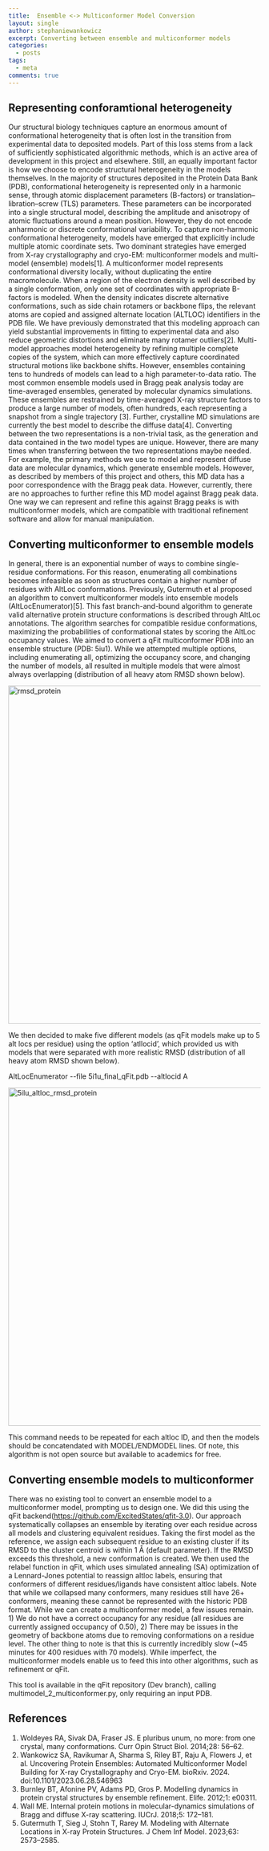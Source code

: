 ```yaml
---
title:  Ensemble <-> Multiconformer Model Conversion
layout: single
author: stephaniewankowicz
excerpt: Converting between ensemble and multiconformer models
categories:
  - posts
tags:
  - meta
comments: true
---
```


## Representing conforamtional heterogeneity
Our structural biology techniques capture an enormous amount of conformational heterogeneity that is often lost in the transition from experimental data to deposited models. Part of this loss stems from a lack of sufficiently sophisticated algorithmic methods, which is an active area of development in this project and elsewhere. Still, an equally important factor is how we choose to encode structural heterogeneity in the models themselves. In the majority of structures deposited in the Protein Data Bank (PDB), conformational heterogeneity is represented only in a harmonic sense, through atomic displacement parameters (B-factors) or translation–libration–screw (TLS) parameters. These parameters can be incorporated into a single structural model, describing the amplitude and anisotropy of atomic fluctuations around a mean position. However, they do not encode anharmonic or discrete conformational variability. To capture non-harmonic conformational heterogeneity, models have emerged that explicitly include multiple atomic coordinate sets. Two dominant strategies have emerged from X-ray crystallography and cryo-EM: multiconformer models and multi-model (ensemble) models[1].
A multiconformer model represents conformational diversity locally, without duplicating the entire macromolecule. When a region of the electron density is well described by a single conformation, only one set of coordinates with appropriate B-factors is modeled. When the density indicates discrete alternative conformations, such as side chain rotamers or backbone flips, the relevant atoms are copied and assigned alternate location (ALTLOC) identifiers in the PDB file. We have previously demonstrated that this modeling approach can yield substantial improvements in fitting to experimental data and also reduce geometric distortions and eliminate many rotamer outliers[2].
Multi-model approaches model heterogeneity by refining multiple complete copies of the system, which can more effectively capture coordinated structural motions like backbone shifts. However, ensembles containing tens to hundreds of models can lead to a high parameter-to-data ratio. The most common ensemble models used in Bragg peak analysis today are time-averaged ensembles, generated by molecular dynamics simulations. These ensembles are restrained by time-averaged X-ray structure factors to produce a large number of models, often hundreds, each representing a snapshot from a single trajectory [3]. Further, crystalline MD simulations are currently the best model to describe the diffuse data[4]. 
Converting between the two representations is a non-trivial task, as the generation and data contained in the two model types are unique. However, there are many times when transferring between the two representations maybe needed. For example, the primary methods we use to model and represent diffuse data are molecular dynamics, which generate ensemble models. However, as described by members of this project and others, this MD data has a poor correspondence with the Bragg peak data. However, currently, there are no approaches to further refine this MD model against Bragg peak data. One way we can represent and refine this against Bragg peaks is with multiconformer models, which are compatible with traditional refinement software and allow for manual manipulation. 

## Converting multiconformer to ensemble models
In general, there is an exponential number of ways to combine single-residue conformations. For this reason, enumerating all combinations becomes infeasible as soon as structures contain a higher number of residues with AltLoc conformations. Previously, Gutermuth et al proposed an algorithm to convert multiconformer models into ensemble models (AltLocEnumerator)[5]. This fast branch-and-bound algorithm to generate valid alternative protein structure conformations is described through AltLoc annotations. The algorithm searches for compatible residue conformations, maximizing the probabilities of conformational states by scoring the AltLoc occupancy values. 
We aimed to convert a qFit multiconformer PDB into an ensemble structure (PDB: 5iu1). While we attempted multiple options, including enumerating all, optimizing the occupancy score, and changing the number of models, all resulted in multiple models that were almost always overlapping (distribution of all heavy atom RMSD shown below). 

<img width="900" height="675" alt="rmsd_protein" src="https://github.com/user-attachments/assets/4e8e1c18-d566-49d7-90a0-bcc5e1df5f28" />

We then decided to make five different models (as qFit models make up to 5 alt locs per residue) using the option ‘atllocid’, which provided us with models that were separated with more realistic RMSD (distribution of all heavy atom RMSD shown below).  

AltLocEnumerator --file 5i1u_final_qFit.pdb --altlocid A

<img width="900" height="675" alt="5ilu_altloc_rmsd_protein" src="https://github.com/user-attachments/assets/fb2242ea-c4dc-421b-adb6-4ad2bc127e69" />

This command needs to be repeated for each altloc ID, and then the models should be concatendated with MODEL/ENDMODEL lines. Of note, this algorithm is not open source but available to academics for free. 

## Converting ensemble models to multiconformer

There was no existing tool to convert an ensemble model to a multiconformer model, prompting us to design one. We did this using the qFit backend(https://github.com/ExcitedStates/qfit-3.0). Our approach systematically collapses an ensemble by iterating over each residue across all models and clustering equivalent residues. Taking the first model as the reference, we assign each subsequent residue to an existing cluster if its RMSD to the cluster centroid is within 1 Å (default parameter). If the RMSD exceeds this threshold, a new conformation is created.  We then used the relabel function in qFit, which uses simulated annealing (SA) optimization of a Lennard-Jones potential to reassign altloc labels, ensuring that conformers of different residues/ligands have consistent altloc labels. Note that while we collapsed many conformers, many residues still have 26+ conformers, meaning these cannot be represented with the historic PDB format. 
While we can create a multiconformer model, a few issues remain. 1) We do not have a correct occupancy for any residue (all residues are currently assigned occupancy of 0.50), 2) There may be issues in the geometry of backbone atoms due to removing conformations on a residue level. The other thing to note is that this is currently incredibly slow (~45 minutes for 400 residues with 70 models). While imperfect, the multiconformer models enable us to feed this into other algorithms, such as refinement or qFit. 

This tool is available in the qFit repository (Dev branch), calling multimodel_2_multiconformer.py, only requiring an input PDB. 

## References

1. 	Woldeyes RA, Sivak DA, Fraser JS. E pluribus unum, no more: from one crystal, many conformations. Curr Opin Struct Biol. 2014;28: 56–62.
2. 	Wankowicz SA, Ravikumar A, Sharma S, Riley BT, Raju A, Flowers J, et al. Uncovering Protein Ensembles: Automated Multiconformer Model Building for X-ray Crystallography and Cryo-EM. bioRxiv. 2024. doi:10.1101/2023.06.28.546963
3. 	Burnley BT, Afonine PV, Adams PD, Gros P. Modelling dynamics in protein crystal structures by ensemble refinement. Elife. 2012;1: e00311.
4. 	Wall ME. Internal protein motions in molecular-dynamics simulations of Bragg and diffuse X-ray scattering. IUCrJ. 2018;5: 172–181.
5. 	Gutermuth T, Sieg J, Stohn T, Rarey M. Modeling with Alternate Locations in X-ray Protein Structures. J Chem Inf Model. 2023;63: 2573–2585.



